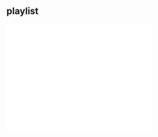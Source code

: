 ## playlist

[^_^]: @fwcoke
<iframe frameborder="no" border="0" marginwidth="0" marginheight="0" width=340 height=250 src="//music.163.com/outchain/player?type=0&id=7215110821&auto=0&height=430"></iframe>
